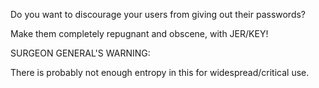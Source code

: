 Do you want to discourage your users from giving out their passwords?

Make them completely repugnant and obscene, with JER/KEY!

SURGEON GENERAL'S WARNING:

There is probably not enough entropy in this for widespread/critical use.
